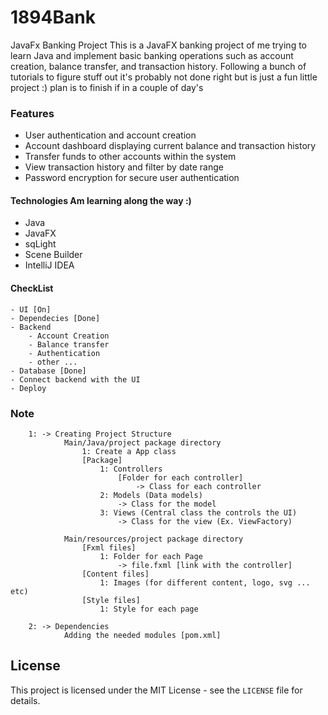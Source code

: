 # 1894Bank
JavaFx Banking Project
This is a JavaFX banking project of me trying to learn Java and implement basic banking operations such as 
account creation, balance transfer, and transaction history. Following a bunch of tutorials to figure stuff
out it's probably not done right but is just a fun little project :) plan is to finish if 
in a couple of day's


### Features

- User authentication and account creation
- Account dashboard displaying current balance and transaction history
- Transfer funds to other accounts within the system
- View transaction history and filter by date range
- Password encryption for secure user authentication


#### Technologies Am learning along the way :)

- Java
- JavaFX 
- sqLight
- Scene Builder
- IntelliJ IDEA



#### CheckList
    - UI [On]
    - Dependecies [Done]
    - Backend 
        - Account Creation
        - Balance transfer
        - Authentication
        - other ...
    - Database [Done]
    - Connect backend with the UI
    - Deploy

### Note 

        1: -> Creating Project Structure 
                Main/Java/project package directory 
                    1: Create a App class 
                    [Package]
                        1: Controllers 
                            [Folder for each controller]
                                -> Class for each controller
                        2: Models (Data models)
                            -> Class for the model
                        3: Views (Central class the controls the UI)
                            -> Class for the view (Ex. ViewFactory)

                Main/resources/project package directory 
                    [Fxml files]
                        1: Folder for each Page 
                            -> file.fxml [link with the controller]
                    [Content files]
                        1: Images (for different content, logo, svg ... etc)
                    [Style files]
                        1: Style for each page  

        2: -> Dependencies 
                Adding the needed modules [pom.xml]


## License

This project is licensed under the MIT License - see the `LICENSE` file for details.